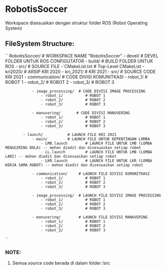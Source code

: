 # RobotisSoccer
Workspace disesuaikan dengan struktur folder ROS (Robot Operating System)

## FileSystem Structure:

`` RobotisSoccer/          # WORKSPACE NAME "RobotisSoccer" 
    - devel/            # DEVEL FOLDER UNTUK ROS CONFIGUTATOR
    - build/            # BUILD FOLDER UNTUK ROS
    - src/              # SOURCE FILE
        -`CMakeList.txt     # Top-Level CMakeList
        - kri2020/          # ARSIP KRI 2020 
        - kri_2021/         # KRI 2021 
            - src/              # SOURCE CODE KRI 2021
                - communication/     # CODE DIVISI KOMUNITKASI
                    - robot_1/          # ROBOT 1
                    - robot_2/          # ROBOT 2
                    - robot_3/          # ROBOT 3

                - image_processing/  # CODE DIVISI IMAGE PROCESSING
                    - robot_1/          # ROBOT 1
                    - robot_2/          # ROBOT 2
                    - robot_3/          # ROBOT 3

                - manuvering/       # CODE DIVISI MANUVERING
                    - robot_1/          # ROBOT 1
                    - robot_2/          # ROBOT 2
                    - robot_3/          # ROBOT 3

            - launch/           # LAUNCH FILE KRI 2021
                - main/         # LAUNCH FILE UNTUK KEPENTINGAN LOMBA
                    - LMB.launch        # LAUNCH FILE UNTUK LMB (LOMBA MENGGIRING BOLA) -- mohon diedit dan disesuaikan setiap robot
                    - LL.launch         # LAUNCH FILE UNTUK LMB (LOMBA LARI) -- mohon diedit dan disesuaikan setiap robot 
                    - LKR.launch        # LAUNCH FILE UNTUK LKR (LOMBA KERJA SAMA ROBOT) -- mohon diedit dan disesuaikan setiap robot 
                
                - communication/     # LAUNCH FILE DIVISI KOMUNITKASI
                    - robot_1/          # ROBOT 1
                    - robot_2/          # ROBOT 2
                    - robot_3/          # ROBOT 3

                - image_processing/  # LAUNCH FILE DIVISI IMAGE PROCESSING
                    - robot_1/          # ROBOT 1
                    - robot_2/          # ROBOT 2
                    - robot_3/          # ROBOT 3

                - manuvering/        # LAUNCH FILE DIVISI MANUVERING
                    - robot_1/          # ROBOT 1
                    - robot_2/          # ROBOT 2
                    - robot_3/          # ROBOT 3
``

### NOTE:
1. Semua source code berada di dalam folder /src

